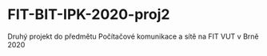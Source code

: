 # FIT-BIT-IPK-2020-proj2
Druhý projekt do předmětu Počítačové komunikace a sítě na FIT VUT v Brně 2020
